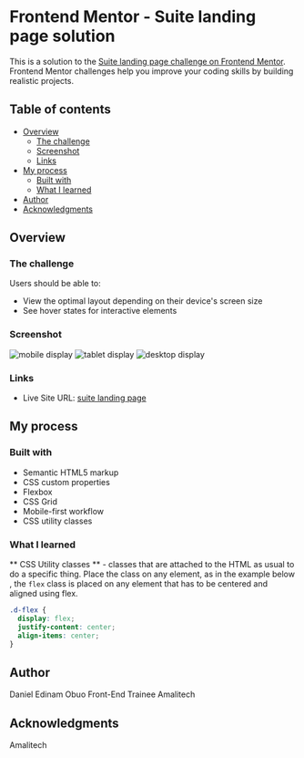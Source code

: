 # Frontend Mentor - Suite landing page solution

This is a solution to the [Suite landing page challenge on Frontend Mentor](https://www.frontendmentor.io/challenges/suite-landing-page-tj_eaU-Ra). Frontend Mentor challenges help you improve your coding skills by building realistic projects.

## Table of contents

- [Overview](#overview)
  - [The challenge](#the-challenge)
  - [Screenshot](#screenshot)
  - [Links](#links)
- [My process](#my-process)
  - [Built with](#built-with)
  - [What I learned](#what-i-learned)
- [Author](#author)
- [Acknowledgments](#acknowledgments)


## Overview

### The challenge

Users should be able to:

- View the optimal layout depending on their device's screen size
- See hover states for interactive elements

### Screenshot

![mobile display](./assets/mobile.png)
![tablet display](./assets/tablet.png)
![desktop display](./assets/desktop.png)

### Links

- Live Site URL: [suite landing page]()

## My process

### Built with

- Semantic HTML5 markup
- CSS custom properties
- Flexbox
- CSS Grid
- Mobile-first workflow
- CSS utility classes

### What I learned

** CSS Utility classes ** - classes that are attached to the HTML as usual to do a specific thing.
Place the class on any element, as in the example below , the `flex` class is placed on any element that has to be centered and aligned using flex.

```CSS
.d-flex {
  display: flex;
  justify-content: center;
  align-items: center;
}
```


## Author
Daniel Edinam Obuo
Front-End Trainee
Amalitech


## Acknowledgments

Amalitech 


